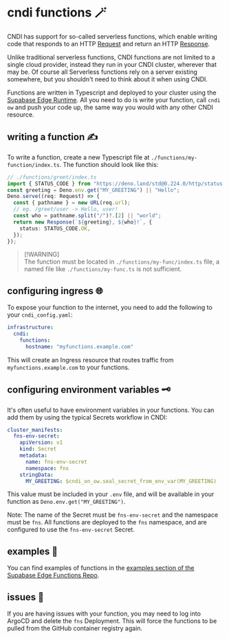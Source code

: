 # cndi functions 🪄

CNDI has support for so-called serverless functions, which enable writing code
that responds to an HTTP
[Request](https://developer.mozilla.org/en-US/docs/Web/API/Request) and return
an HTTP [Response](https://developer.mozilla.org/en-US/docs/Web/API/Response).

Unlike traditional serverless functions, CNDI functions are not limited to a
single cloud provider, instead they run in your CNDI cluster, wherever that may
be. Of course all Serverless functions rely on a server existing somewhere, but
you shouldn't need to think about it when using CNDI.

Functions are written in Typescript and deployed to your cluster using the
[Supabase Edge Runtime](https://github.com/supabase/edge-runtime). All you need
to do is write your function, call `cndi ow` and push your code up, the same way
you would with any other CNDI resource.

## writing a function ✍️

To write a function, create a new Typescript file at
`./functions/my-function/index.ts`. The function should look like this:

```typescript
// ./functions/greet/index.ts
import { STATUS_CODE } from "https://deno.land/std@0.224.0/http/status.ts";
const greeting = Deno.env.get("MY_GREETING") || "Hello";
Deno.serve((req: Request) => {
  const { pathname } = new URL(req.url);
  // eg. /greet/user -> Hello, user!
  const who = pathname.split("/")?.[2] || "world";
  return new Response(`${greeting}, ${who}!`, {
    status: STATUS_CODE.OK,
  });
});
```

> [!WARNING]\
> The function must be located in `./functions/my-func/index.ts` file, a named
> file like `./functions/my-func.ts` is not sufficient.

## configuring ingress 🌐

To expose your function to the internet, you need to add the following to your
`cndi_config.yaml`:

```yaml
infrastructure:
  cndi:
    functions:
      hostname: "myfunctions.example.com"
```

This will create an Ingress resource that routes traffic from
`myfunctions.example.com` to your functions.

## configuring environment variables 🗝

It️'s often useful to have environment variables in your functions. You can add
them by using the typical Secrets workflow in CNDI:

```yaml
cluster_manifests:
  fns-env-secret:
    apiVersion: v1
    kind: Secret
    metadata:
      name: fns-env-secret
      namespace: fns
    stringData:
      MY_GREETING: $cndi_on_ow.seal_secret_from_env_var(MY_GREETING)
```

This value must be included in your `.env` file, and will be available in your
function as `Deno.env.get("MY_GREETING")`.

Note: The name of the Secret must be `fns-env-secret` and the namespace must be
`fns`. All functions are deployed to the `fns` namespace, and are configured to
use the `fns-env-secret` Secret.

## examples 🛒

You can find examples of functions in the
[examples section of the Supabase Edge Functions Repo](https://github.com/supabase/edge-runtime/tree/main/examples).

## issues 🐛

If you are having issues with your function, you may need to log into ArgoCD and
delete the `fns` Deployment. This will force the functions to be pulled from the
GitHub container registry again.
